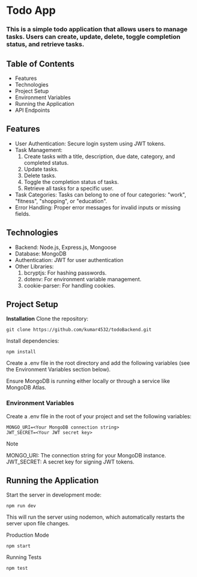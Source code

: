 # Todo App
### This is a simple todo application that allows users to manage tasks. Users can create, update, delete, toggle completion status, and retrieve tasks.

## Table of Contents
- Features
- Technologies
- Project Setup
- Environment Variables
- Running the Application
- API Endpoints

## Features
* User Authentication: Secure login system using JWT tokens.
* Task Management:
  1. Create tasks with a title, description, due date, category, and completed status.
  2. Update tasks.
  3. Delete tasks.
  4. Toggle the completion status of tasks.
  5. Retrieve all tasks for a specific user.
* Task Categories: Tasks can belong to one of four categories: "work", "fitness", "shopping", or "education".
* Error Handling: Proper error messages for invalid inputs or missing fields.

## Technologies
+ Backend: Node.js, Express.js, Mongoose
+ Database: MongoDB
+ Authentication: JWT for user authentication
+ Other Libraries:
  1. bcryptjs: For hashing passwords.
  2. dotenv: For environment variable management.
  3. cookie-parser: For handling cookies.

## Project Setup

**Installation**
Clone the repository:

```
git clone https://github.com/kumar4532/todoBackend.git
```

Install dependencies:
```
npm install
```

Create a .env file in the root directory and add the following variables (see the Environment Variables section below).

Ensure MongoDB is running either locally or through a service like MongoDB Atlas.

### Environment Variables
Create a .env file in the root of your project and set the following variables:

```
MONGO_URI=<Your MongoDB connection string>
JWT_SECRET=<Your JWT secret key>
```
>[!NOTE]
>MONGO_URI: The connection string for your MongoDB instance.
>JWT_SECRET: A secret key for signing JWT tokens.

## Running the Application

Start the server in development mode:
```
npm run dev
```
This will run the server using nodemon, which automatically restarts the server upon file changes.

Production Mode
```
npm start
```

Running Tests
```
npm test
```

